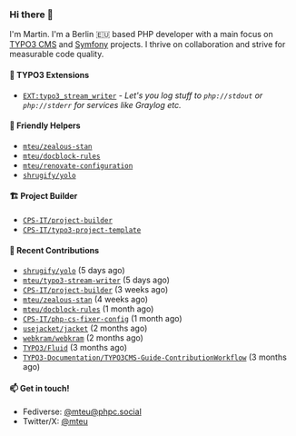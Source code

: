 ### Hi there 👋

I'm Martin. I'm a Berlin 🇪🇺 based PHP developer with a main focus on [TYPO3 CMS](https://typo3.org/) and [Symfony](https://symfony.com/) projects. I thrive on
collaboration and strive for measurable code quality.

#### 🧡 TYPO3 Extensions
- [`EXT:typo3_stream_writer`](https://github.com/mteu/typo3-stream-writer) - _Let's you log stuff to `php://stdout` or `
php://stderr` for services like Graylog etc._

#### 🚜 Friendly Helpers

- [`mteu/zealous-stan`](https://github.com/mteu/zealous-stan)
- [`mteu/docblock-rules`](https://github.com/mteu/docblock-rules)
- [`mteu/renovate-configuration`](https://github.com/mteu/renovate-configuration)
- [`shrugify/yolo`](https://github.com/shrugify/yolo)

#### 🏗️ Project Builder

- [`CPS-IT/project-builder`](https://github.com/CPS-IT/project-builder)
- [`CPS-IT/typo3-project-template`](https://github.com/CPS-IT/typo3-project-template)

#### 👷 Recent Contributions


- [`shrugify/yolo`](https://github.com/shrugify/yolo) (5 days ago)
- [`mteu/typo3-stream-writer`](https://github.com/mteu/typo3-stream-writer) (5 days ago)
- [`CPS-IT/project-builder`](https://github.com/CPS-IT/project-builder) (3 weeks ago)
- [`mteu/zealous-stan`](https://github.com/mteu/zealous-stan) (4 weeks ago)
- [`mteu/docblock-rules`](https://github.com/mteu/docblock-rules) (1 month ago)
- [`CPS-IT/php-cs-fixer-config`](https://github.com/CPS-IT/php-cs-fixer-config) (1 month ago)
- [`usejacket/jacket`](https://github.com/usejacket/jacket) (2 months ago)
- [`webkram/webkram`](https://github.com/webkram/webkram) (2 months ago)
- [`TYPO3/Fluid`](https://github.com/TYPO3/Fluid) (3 months ago)
- [`TYPO3-Documentation/TYPO3CMS-Guide-ContributionWorkflow`](https://github.com/TYPO3-Documentation/TYPO3CMS-Guide-ContributionWorkflow) (3 months ago)

#### 📫 Get in touch!

- Fediverse: [@mteu@phpc.social](https://phpc.social/@mteu)
- Twitter/X: [@mteu](https://x.com/mteu)
